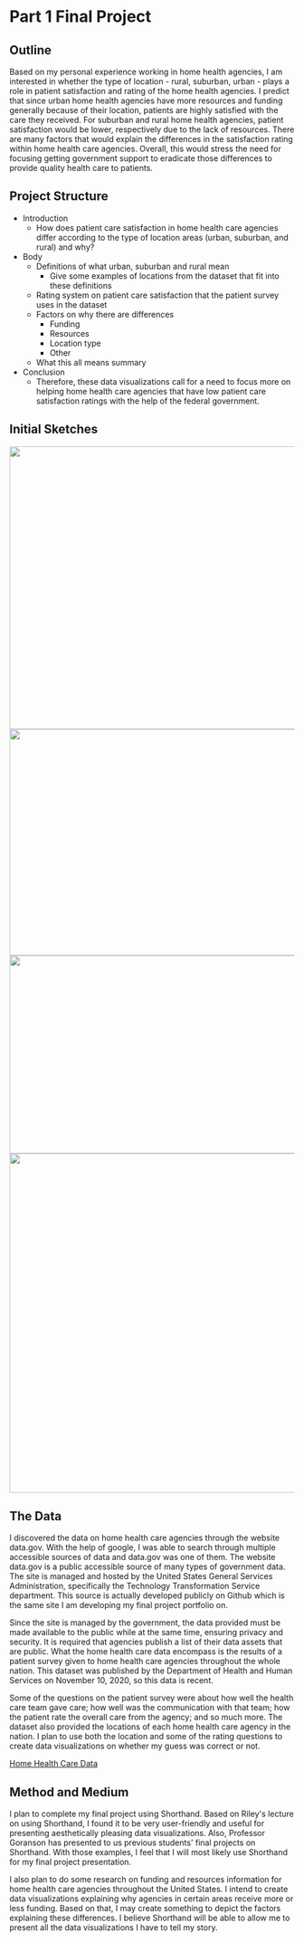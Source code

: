 # Part 1 Final Project

## Outline

Based on my personal experience working in home health agencies, I am interested in whether the type of location - rural, suburban, urban - plays a role in patient satisfaction and rating of the home health agencies. I predict that since urban home health agencies have more resources and funding generally because of their location, patients are highly satisfied with the care they received. For suburban and rural home health agencies, patient satisfaction would be lower, respectively due to the lack of resources. There are many factors that would explain the differences in the satisfaction rating within home health care agencies. Overall, this would stress the need for focusing getting government support to eradicate those differences to provide quality health care to patients. 

## Project Structure

* Introduction
	* How does patient care satisfaction in home health care agencies differ according to the type of location areas (urban, suburban, and rural) and why?
* Body
	* Definitions of what urban, suburban and rural mean
		* Give some examples of locations from the dataset that fit into these definitions
	* Rating system on patient care satisfaction that the patient survey uses in the dataset
	* Factors on why there are differences
		* Funding
		* Resources
		* Location type
		* Other
	* What this all means summary
* Conclusion
	* Therefore, these data visualizations call for a need to focus more on helping home health care agencies that have low patient care satisfaction ratings with the help of the federal government.

## Initial Sketches

<img src="https://user-images.githubusercontent.com/78512051/109405339-a0a3fe00-793d-11eb-97bc-5bd9bb2f4efb.png" width="650" height="500" >

<img src="https://user-images.githubusercontent.com/78512051/109405372-01333b00-793e-11eb-8c51-b6ceec75e1fd.png" width="550" height="400" >

<img src="https://user-images.githubusercontent.com/78512051/109405391-30e24300-793e-11eb-8c4b-3908f4bea88e.png" width="550" height="350" >

<img src="https://user-images.githubusercontent.com/78512051/109406580-317fd700-7948-11eb-8de7-7f6c9742848a.png" width="550" height="600" >

## The Data

I discovered the data on home health care agencies through the website data.gov. With the help of google, I was able to search through multiple accessible sources of data and data.gov was one of them. The website data.gov is a public accessible source of many types of government data. The site is managed and hosted by the United States General Services Administration, specifically the Technology Transformation Service department. This source is actually developed publicly on Github which is the same site I am developing my final project portfolio on. 

Since the site is managed by the government, the data provided must be made available to the public while at the same time, ensuring privacy and security. It is required that agencies publish a list of their data assets that are public. What the home health care data encompass is the results of a patient survey given to home health care agencies throughout the whole nation. This dataset was published by the Department of Health and Human Services on November 10, 2020, so this data is recent. 

Some of the questions on the patient survey were about how well the health care team gave care; how well was the communication with that team; how the patient rate the overall care from the agency; and so much more. The dataset also provided the locations of each home health care agency in the nation. I plan to use both the location and some of the rating questions to create data visualizations on whether my guess was correct or not.

[Home Health Care Data](https://catalog.data.gov/dataset/home-health-care-hhcahps)

## Method and Medium

I plan to complete my final project using Shorthand. Based on Riley's lecture on using Shorthand, I found it to be very user-friendly and useful for presenting aesthetically pleasing data visualizations. Also, Professor Goranson has presented to us previous students' final projects on Shorthand. With those examples, I feel that I will most likely use Shorthand for my final project presentation.

I also plan to do some research on funding and resources information for home health care agencies throughout the United States. I intend to create data visualizations explaining why agencies in certain areas receive more or less funding. Based on that, I may create something to depict the factors explaining these differences. I believe Shorthand will be able to allow me to present all the data visualizations I have to tell my story. 

